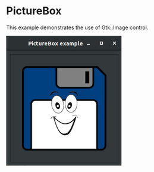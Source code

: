 # PictureBox

This example demonstrates the use of Gtk::Image control.

![Screenshot](../../docs/Pictures/PictureBox.png)
